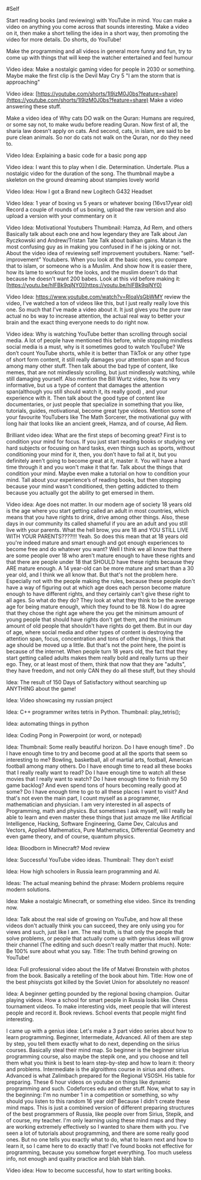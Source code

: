 #Self 


Start reading books (and reviewing) with YouTube in mind. You can make a video on anything you come across that sounds interesting. Make a video on it, then make a short telling the idea in a short way, then promoting the video for more details. Do shorts, do YouTube!

Make the programming and all videos in general more funny and fun, try to come up with things that will keep the watcher entertained and feel humour

Video idea:
	Make a nostalgic gaming video for people in 2030 or something.
	Maybe make the first clip is the Devil May Cry 5 "I am the storm that is approaching"

Video idea:
	[https://youtube.com/shorts/1l9izM0J0bs?feature=share](https://youtube.com/shorts/1l9izM0J0bs?feature=share)
	Make a video answering these stuff.

Make a video idea of Why cats DO walk on the Quran:
	Humans are required, or some say not, to make wudu before reading Quran. Now first of all, the sharia law doesn’t apply on cats. And second, cats, in islam, are said to be pure clean animals. So nor do cats not walk on the Quran, nor do they need to.

Video Idea:
	Explaining a basic code for a basic pong app

Video idea:
	I want this to play when I die. Determination. Undertale. Plus a nostalgic video for the duration of the song. The thumbnail maybe a skeleton on the ground dreaming about stampies lovely world

Video Idea:
	How I got a Brand new Logitech G432 Headset

Video Idea:
	1 year of boxing vs 5 years or whatever boxing (16vs17year old)
	Record a couple of rounds of us boxing, upload the raw version and also upload a version with your commentary on it

Video Idea:
	Motivational Youtubers
	Thumbnail: Hamza, Ad Rem, and others
	Basically talk about each one and how legendary they are
	Talk about Jan Ryczkowski and Andrew/Tristan Tate
	Talk about balkan gains.
	Matan is the most confusing guy as in making you confused in if he is joking or not.
	About the video idea of reviewing self improvement youtubers. Name: “self-improvement” Youtubers. When you look at the basic ones, you compare that to islam, or someone who is a Muslim. And show how it is easier there, how its lame to workout for the looks, and the muslim doesn't do that because he doesn't want 200 babes. Look at this vid before making it: [https://youtu.be/hIFBk9qjNY0](https://youtu.be/hIFBk9qjNY0)

Video Idea:
	https://www.youtube.com/watch?v=RloaVsGbWMY 
	review the video, I've watched a ton of videos like this, but I just really really love this one. So much that I've made a video about it. It just gives you the pure raw actual no bs way to increase attention, the actual real way to better your brain and the exact thing everyone needs to do right now.

Video idea:
	Why is watching YouTube better than scrolling through social media. A lot of people have mentioned this before, while stopping mindless social media is a must, why is it sometimes good to watch YouTube? We don’t count YouTube shorts, while it is better than TikTok or any other type of short form content, it still really damages your attention span and focus among many other stuff. Then talk about the bad type of content, like memes, that are not mindlessly scrolling, but just mindlessly watching, while still damaging yourself. Also mention the Bill Wurtz video, how its very informative, but us a type of content that damages the attention span(although you still should watch it, its really good) , and your experience with it. Then talk about the good type of content like documentaries, or just people that specialize in something that you like, tutorials, guides, motivational, become great type videos. Mention some of your favourite YouTubers like The Math Sorcerer, the motivational guy with long hair that looks like an ancient greek, Hamza, and of course, Ad Rem.

Brilliant video idea: 
	What are the first steps of becoming great? First is to condition your mind for focus. If you just start reading books or studying ver hard subjects or focusing on hard tasks, even things such as sports, without conditioning your mind for it, then, you don’t have to fail at it, but you definitely aren't going to become great at it, master it. You will have a hard time through it and you won't make it that far. Talk about the things that condition your mind. Maybe even make a tutorial on how to condition your mind. Tall about your experience’s of reading books, but then stopping because your mind wasn't conditioned, then getting addicted to them because you actually got the ability to get emersed in them.

Video idea:
	Age does not matter.
	In our modern age of society 18 years old is the age where you start getting called an adult in most countries, which means that you have rights to drink, drive among other things. Also, these days in our community its called shameful if you are an adult and you still live with your parents. What the hell brow, you are 18 and YOU STILL LIVE WITH YOUR PARENTS????!!! Yeah. So does this mean that at 18 years old you're indeed mature and smart enough and got enough experiences to become free and do whatever you want? Well I think we all know that there are some people over 18 who aren't mature enough to have these rights and that there are people under 18 that SHOULD have these rights because they ARE mature enough. A 14 year-old can be more mature and smart than a 30 year old, and I think we all know that. But that's not the problem here. Especially not with the people making the rules, because these people don't have a way of figuring out at which age does each person become mature enough to have different rights, and they certainly can't give these right to all ages. So what do they do? They look at what they think to be the average age for being mature enough, which they found to be 18. Now I do agree that they chose the right age where the you get the minimum amount of young people that should have rights don't get them, and the minimum amount of old people that shouldn't have rights do get them. But in our day of age, where social media and other types of content is destroying the attention span, focus, concentration and tons of other things, I think that age should be moved up a little. But that's not the point here, the point is because of the internet. When people turn 18 years old, the fact that they start getting called adults makes them really bold and really turns up their ego. They, or at least most of them, think that now that they are "adults", they have freedom, and not only CAN they do all these stuff, but they should

Idea:
	The result of 150 Days of Satisfactory without searching up ANYTHING about the game!

Idea:
	Video showcasing my russian project

Idea:
	C++ programmer writes tetris in Python.
	Thumbnail: play_tetris();

Idea:
	automating things in python

Idea:
	Coding Pong in Powerpoint (or word, or notepad)

Idea:
	Thumbnail: Some really beautiful horizon.
	Do I have enough time?
	.
	Do I have enough time to try and become good at all the sports that seem so interesting to me? Bowling, basketball, all of martial arts, football, American football among many others.
	Do I have enough time to read all these books that I really really want to read?
	Do I have enough time to watch all these movies that I really want to watch?
	Do I have enough time to finish my 50 game backlog? And even spend tons of hours becoming really good at some?
	Do I have enough time to go to all these places I want to visit?
	And that's not even the main part, I count myself as a programmer, mathematician and physician. I am very interested in all aspects of Programming, math and physics. But sometimes I ask myself, will I really be able to learn and even master these things that just amaze me like Artificial Intelligence, Hacking, Software Engineering, Game Dev, Calculus and Vectors, Applied Mathematics, Pure Mathematics, Differential Geometry and even game theory, and of course, quantum physics.

Idea:
	Bloodborn in Minecraft? Mod review

Idea:
	Successful YouTube video ideas. Thumbnail: They don't exist!

Idea:
	How high schoolers in Russia learn programming and 
	AI.

Ideas:
	The actual meaning behind the phrase: Modern problems require modern solutions.

Idea:
	Make a nostalgic Minecraft, or something else video. Since its trending now.

Idea:
	Talk about the real side of growing on YouTube, and how all these videos don't actually think you can succeed, they are only using you for views and such, just like I am. The real truth, is that only the people that solve problems, or people that actually come up with genius ideas will grow their channel (The editing and such doesn't really matter that much). Note: Be 100% sure about what you say. Title: The truth behind growing on YouTube!

Idea:
	Full professional video about the life of Matvei Bronstein with photos from the book. Basically a retelling of the book about him. Title: How one of the best phisycists got killed by the Soviet Union for absolutely no reason!

Idea:
	A beginner getting pounded by the regional boxing champion. Guitar playing videos. How a school for smart people in Russia looks like. Chess tournament videos. To make interesting vids, meet people that will interest people and record it. Book reviews. School events that people might find interesting.

I came up with a genius idea:
	Let's make a 3 part video series about how to learn programming. Beginner, Intermediate, Advanced. All of them are step by step, you tell them exactly what to do next, depending on the sirius courses. Basically steal their mind map. So beginner is the beginner sirius programming course, also maybe the stepik one, and you choose and tell them what you think is best to learn step-by-step and how to learn it: theory and problems. Intermediate is the algroithms course in sirius and others. Advanced is what Zalimbach prepared for the Regional VSOSH. His table for preparing. These 6 hour videos on youtube on things like dynamic programming and such. Codeforces edu and other stuff.
	Now, what to say in the beginning: I'm no number 1 in a competition or something, so why should you listen to this random 16 year old? Because I didn't create these mind maps. This is just a combined version of different preparing structures of the best programmers of Russia, like people over from Sirius, Stepik, and of course, my teacher. I'm only learning using these mind maps and they are working extremely effectively so I wanted to share them with you.
	I've seen a lot of tutorials about programming, and there are some really good ones. But no one tells you exactly what to do, what to learn next and how to learn it, so I came here to do exactly that!
	I've found books not effective for programming, because you somehow forget everything. Too much useless info, not enough and quality practice and blah blah blah.

Video idea: 
	How to become successful, how to start writing books.


